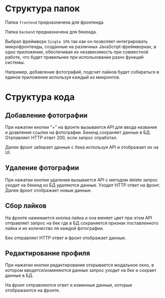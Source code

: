 # Структура папок

Папка `frontend` предназначена для фронтенда.

Папка `backend` предназначена для бекенда.

Выбрал фреймворк `Single SPA` так как он позволяет интегрировать микрофронтенды, созданные на различных JavaScript-фреймворках, в одно приложение, обеспечивая их независимость при совместной работе, что будет правильнее при использовании разнх функций системы.

Например, добавление фотографий, подсчет лайков будет собираться в единое приложение используя каждый из микронтов.

# Структура кода

## Добавление фотографии

При нажатии кнопки "+" на фронте вызывается API для ввода названия и доавления ссылки на фотографии. Бекенд сохраняет данные в БД. Отрпавляет HTTP ответ 200, если запрос отработал.

Далее фронт забирает данные с бека используя API и отображает их на UI.

## Удаление фотографии

При нажатии кнопки удаления вызывается API с методом delete запрос уходит на бекенд из БД удаляются данные. Уходит HTTP ответ на фронт. Далее фронт отображает новые данные.

## Сбор лайков

На фронте нажимается кнопка лайка и она меняет цвет при этом API отправляет запрос на бек где в БД сохраняется признак поставленного лайка и их количество ля каждой фотографии.

Бек отправляет HTTP ответ и фронт отображает данные.

## Редактирование профиля

При нажатии кнопки редактирования открывается модальное окно, в котором вводятся/изменяются данные запрос уходит на бек и сохрает данные в БД.

На фронт отправляются ответ и изменные данные, которые отображаются на фронте.
